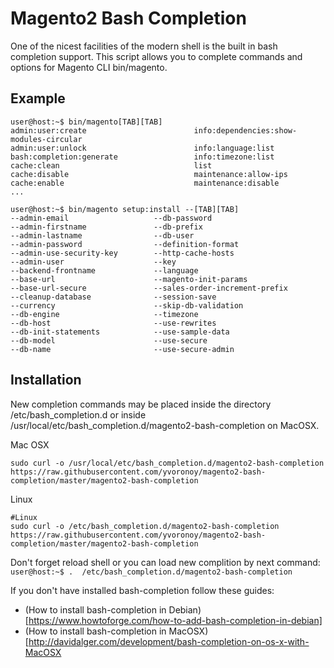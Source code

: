 # Magento2 Bash Completion
One of the nicest facilities of the modern shell is the built in bash completion support. This script allows you to complete commands and options for Magento CLI bin/magento.

## Example
```
user@host:~$ bin/magento[TAB][TAB]
admin:user:create                        info:dependencies:show-modules-circular
admin:user:unlock                        info:language:list
bash:completion:generate                 info:timezone:list
cache:clean                              list
cache:disable                            maintenance:allow-ips
cache:enable                             maintenance:disable
...
```

```
user@host:~$ bin/magento setup:install --[TAB][TAB]
--admin-email                   --db-password
--admin-firstname               --db-prefix
--admin-lastname                --db-user
--admin-password                --definition-format
--admin-use-security-key        --http-cache-hosts
--admin-user                    --key
--backend-frontname             --language
--base-url                      --magento-init-params
--base-url-secure               --sales-order-increment-prefix
--cleanup-database              --session-save
--currency                      --skip-db-validation
--db-engine                     --timezone
--db-host                       --use-rewrites
--db-init-statements            --use-sample-data
--db-model                      --use-secure
--db-name                       --use-secure-admin
```

## Installation
New completion commands may be placed inside the directory /etc/bash_completion.d or inside /usr/local/etc/bash_completion.d/magento2-bash-completion on MacOSX.

Mac OSX
```
sudo curl -o /usr/local/etc/bash_completion.d/magento2-bash-completion https://raw.githubusercontent.com/yvoronoy/magento2-bash-completion/master/magento2-bash-completion
```


Linux
```
#Linux
sudo curl -o /etc/bash_completion.d/magento2-bash-completion https://raw.githubusercontent.com/yvoronoy/magento2-bash-completion/master/magento2-bash-completion
```

Don't forget reload shell or you can load new complition by next command: `user@host:~$ .  /etc/bash_completion.d/magento2-bash-completion`


If you don't have installed bash-completion follow these guides:
 * (How to install bash-completion in Debian)[https://www.howtoforge.com/how-to-add-bash-completion-in-debian]
 * (How to install bash-completion in MacOSX)[http://davidalger.com/development/bash-completion-on-os-x-with-MacOSX
